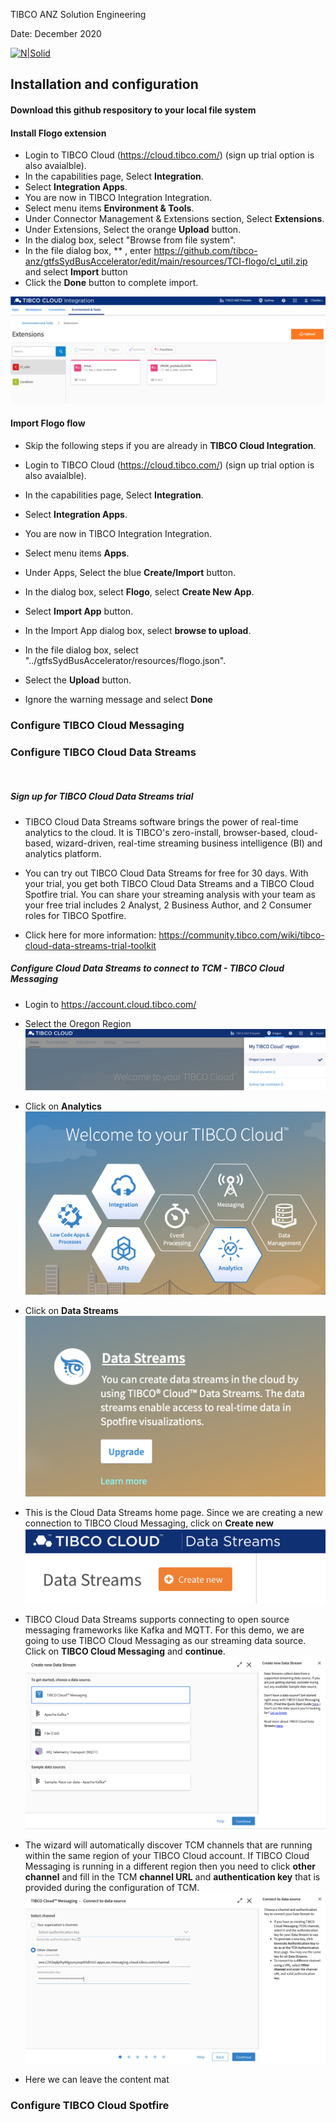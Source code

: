 
TIBCO ANZ Solution Engineering

Date: December 2020

[![N|Solid](https://docs.tibco.com/pub/businessevents-standard/5.4.0/doc/html/static/logo.png)](https://tibco.com)


## Installation and configuration
#### Download this github respository to your local file system

#### Install Flogo extension
  - Login to TIBCO Cloud (https://cloud.tibco.com/) (sign up trial option is also avaialble).
  - In the capabilities page, Select **Integration**.
  - Select **Integration Apps**.
  - You are now in TIBCO Integration Integration.
  - Select menu items **Environment & Tools**.
  - Under Connector Management & Extensions section, Select **Extensions**.
  - Under Extensions, Select the orange **Upload** button.
  - In the dialog box, select "Browse from file system".
  - In the file dialog box,
** , enter https://github.com/tibco-anz/gtfsSydBusAccelerator/edit/main/resources/TCI-flogo/cl_util.zip and select **Import** button
  - Click the **Done** button to complete import.

  ![Flogo Extension](./images/FlogoExtension.png)

#### Import Flogo flow
  - Skip the following steps if you are already in **TIBCO Cloud Integration**.
  - Login to TIBCO Cloud (https://cloud.tibco.com/) (sign up trial option is also avaialble).
  - In the capabilities page, Select **Integration**.
  - Select **Integration Apps**.
  - You are now in TIBCO Integration Integration.

  - Select menu items **Apps**.
  - Under Apps, Select the blue **Create/Import** button.
  - In the dialog box, select **Flogo**, select **Create New App**.
  - Select **Import App** button.
  - In the Import App dialog box, select **browse to upload**.
  - In the file dialog box, select "../gtfsSydBusAccelerator/resources/flogo.json".
  - Select the **Upload** button.
  - Ignore the warning message and select **Done**

### Configure TIBCO Cloud Messaging

### Configure TIBCO Cloud Data Streams
</br>

##### Sign up for TIBCO Cloud Data Streams trial


  - TIBCO Cloud Data Streams software brings the power of real-time analytics to the cloud. It is TIBCO's zero-install, browser-based, cloud-based, wizard-driven, real-time streaming business intelligence (BI) and analytics platform.

  - You can try out TIBCO Cloud Data Streams for free for 30 days. With your trial, you get both TIBCO Cloud Data Streams and a TIBCO Cloud Spotfire trial. You can share your streaming analysis with your team as your free trial includes 2 Analyst, 2 Business Author, and 2 Consumer roles for TIBCO Spotfire.

  - Click here for more information: https://community.tibco.com/wiki/tibco-cloud-data-streams-trial-toolkit

##### Configure Cloud Data Streams to connect to TCM - TIBCO Cloud Messaging

  - Login to https://account.cloud.tibco.com/

  - Select the Oregon Region
  ![TCDS_Region](./images/TCDS_Region.png)

  - Click on **Analytics**
  ![TCDS_Home](./images/TCDS_Home.png)
  - Click on **Data Streams**
  ![TCDS_CloudDataStreams](./images/TCDS_CloudDataStreams.png)
  - This is the Cloud Data Streams home page. Since we are creating a new connection to TIBCO Cloud Messaging, click on **Create new**
  ![TCDS_CreateNew](./images/TCDS_CreateNew.png)
  - TIBCO Cloud Data Streams supports connecting to open source messaging frameworks like Kafka and MQTT. For this demo, we are going to use TIBCO Cloud Messaging as our streaming data source. Click on **TIBCO Cloud Messaging** and **continue**.
  ![TCDS_Sources](./images/TCDS_Sources.png)
  - The wizard will automatically discover TCM channels that are running within the same region of your TIBCO Cloud account. If TIBCO Cloud Messaging is running in a different region then you need to click **other channel** and fill in the TCM **channel URL** and **authentication key** that is provided during the configuration of TCM.
  ![TCDS_SourcesConfiguration](./images/TCDS_SourcesConfiguration.png)
  - Here we can leave the content mat



### Configure TIBCO Cloud Spotfire
